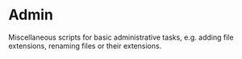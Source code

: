# Admin

Miscellaneous scripts for basic administrative tasks, e.g. adding file extensions, renaming files or their extensions.
